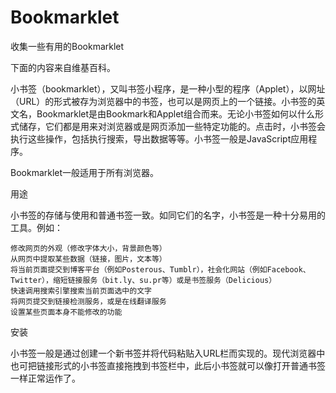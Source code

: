 # Bookmarklet
收集一些有用的Bookmarklet

 下面的内容来自维基百科。
 
小书签（bookmarklet），又叫书签小程序，是一种小型的程序（Applet），以网址（URL）的形式被存为浏览器中的书签，也可以是网页上的一个链接。小书签的英文名，Bookmarklet是由Bookmark和Applet组合而来。无论小书签如何以什么形式储存，它们都是用来对浏览器或是网页添加一些特定功能的。点击时，小书签会执行这些操作，包括执行搜索，导出数据等等。小书签一般是JavaScript应用程序。

Bookmarklet一般适用于所有浏览器。

用途

小书签的存储与使用和普通书签一致。如同它们的名字，小书签是一种十分易用的工具。例如：

    修改网页的外观（修改字体大小，背景颜色等）
    从网页中提取某些数据（链接，图片，文本等）
    将当前页面提交到博客平台（例如Posterous、Tumblr），社会化网站（例如Facebook、Twitter），缩短链接服务（bit.ly、su.pr等）或是书签服务（Delicious）
    快速调用搜索引擎搜索当前页面选中的文字
    将网页提交到链接检测服务，或是在线翻译服务
    设置某些页面本身不能修改的功能

安装

小书签一般是通过创建一个新书签并将代码粘贴入URL栏而实现的。现代浏览器中也可把链接形式的小书签直接拖拽到书签栏中，此后小书签就可以像打开普通书签一样正常运作了。
